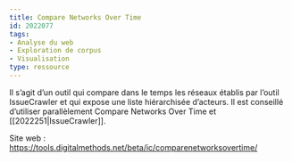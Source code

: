 ```yaml
---
title: Compare Networks Over Time
id: 2022077
tags:
- Analyse du web
- Exploration de corpus
- Visualisation
type: ressource
---
```


Il s’agit d’un outil qui compare dans le temps les réseaux établis par l’outil IssueCrawler et qui expose une liste hiérarchisée d’acteurs. Il est conseillé d’utiliser parallèlement Compare Networks Over Time et [[2022251|IssueCrawler]].

Site web : <https://tools.digitalmethods.net/beta/ic/comparenetworksovertime/>


